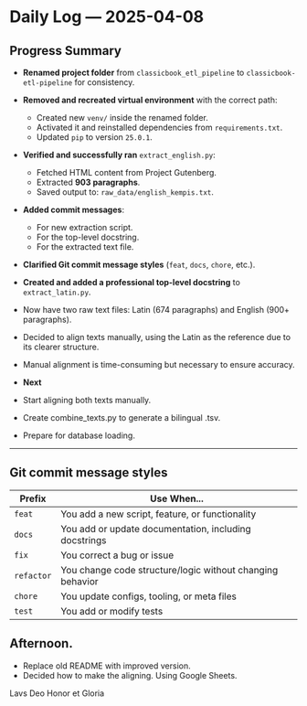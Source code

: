 # Daily Log — 2025-04-08

## Progress Summary

- **Renamed project folder** from `classicbook_etl_pipeline` to `classicbook-etl-pipeline` for consistency.

- **Removed and recreated virtual environment** with the correct path:
  - Created new `venv/` inside the renamed folder.
  - Activated it and reinstalled dependencies from `requirements.txt`.
  - Updated `pip` to version `25.0.1`.

- **Verified and successfully ran** `extract_english.py`:
  - Fetched HTML content from Project Gutenberg.
  - Extracted **903 paragraphs**.
  - Saved output to: `raw_data/english_kempis.txt`.

- **Added commit messages**:
  - For new extraction script.
  - For the top-level docstring.
  - For the extracted text file.

- **Clarified Git commit message styles** (`feat`, `docs`, `chore`, etc.).

- **Created and added a professional top-level docstring** to `extract_latin.py`.

- Now have two raw text files: Latin (674 paragraphs) and English (900+ paragraphs).
- Decided to align texts manually, using the Latin as the reference due to its clearer structure.
- Manual alignment is time-consuming but necessary to ensure accuracy.

- **Next**
- Start aligning both texts manually.
- Create combine_texts.py to generate a bilingual .tsv.
- Prepare for database loading.
---

## Git commit message styles

| **Prefix**   | **Use When...**                                                        |
|--------------|-------------------------------------------------------------------------|
| `feat`       | You add a new script, feature, or functionality                         |
| `docs`       | You add or update documentation, including docstrings                   |
| `fix`        | You correct a bug or issue                                              |
| `refactor`   | You change code structure/logic without changing behavior              |
| `chore`      | You update configs, tooling, or meta files                              |
| `test`       | You add or modify tests                                                 |

## Afternoon.

- Replace old README with improved version.
- Decided how to make the aligning. Using Google Sheets.

Lavs Deo Honor et Gloria